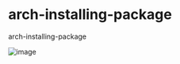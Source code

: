 # arch-installing-package
arch-installing-package

![image](https://user-images.githubusercontent.com/48228986/55271672-eb0e3300-526d-11e9-9db2-c93f0d13b9d8.png)
